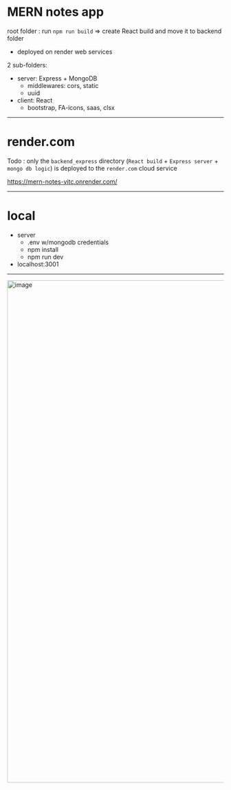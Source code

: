 # MERN notes app 

root folder : run `npm run build` => create React build and move it to backend folder

- deployed on render web services

2 sub-folders:
- server: Express +  MongoDB 
  + middlewares: cors, static 
  + uuid 
- client: React
  + bootstrap, FA-icons, saas, clsx

----
# render.com

Todo : only the `backend_express` directory (`React build` + `Express server` + `mongo db logic`) is deployed to the `render.com` cloud service

https://mern-notes-vitc.onrender.com/

----
# local
- server
  + .env w/mongodb credentials
  + npm install
  + npm run dev
- localhost:3001
----

<img width="1168" alt="image" src="https://user-images.githubusercontent.com/99029880/220647119-8287980e-24b1-4c07-a25d-3e6dd509da19.png">
